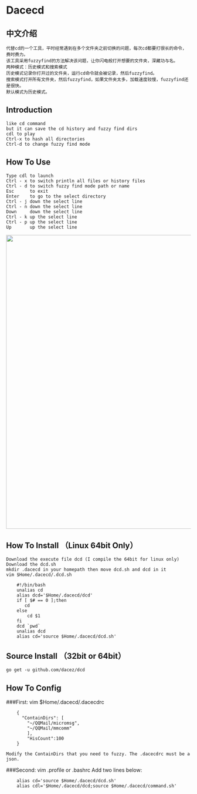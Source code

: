 # Dacecd
## 中文介绍
    代替cd的一个工具，平时经常遇到在多个文件夹之前切换的问题，每次cd都要打很长的命令，费时费力。
    该工具采用fuzzyfind的方法解决该问题，让你闪电般打开想要的文件夹，深藏功与名。
    两种模式：历史模式和搜索模式
    历史模式记录你打开过的文件夹，运行cd命令就会被记录，然后fuzzyfind。
    搜索模式打开所有文件夹，然后fuzzyfind，如果文件夹太多，加载速度较慢，fuzzyfind还是很快。
    默认模式为历史模式。
    
## Introduction
    like cd command
    but it can save the cd history and fuzzy find dirs
    cdl to play
    Ctrl-x to hash all directories
    Ctrl-d to change fuzzy find mode

## How To Use
    Type cdl to launch
    Ctrl - x to switch println all files or history files
    Ctrl - d to switch fuzzy find mode path or name
    Esc      to exit
    Enter    to go to the select directory
    Ctrl - j down the select line
    Ctrl - n down the select line
    Down     down the select line
    Ctrl - k up the select line
    Ctrl - p up the select line
    Up       up the select line
<img src="./dacecd.gif" width="800">

    
## How To Install （Linux 64bit Only）
    Download the execute file dcd (I compile the 64bit for linux only)
    Download the dcd.sh 
    mkdir .dacecd in your homepath then move dcd.sh and dcd in it
    vim $Home/.dacecd/.dcd.sh
    
        #!/bin/bash
        unalias cd
        alias dcd='$Home/.dacecd/dcd'
        if [ $# == 0 ];then
           cd
        else
            cd $1
        fi
        dcd `pwd`
        unalias dcd
        alias cd='source $Home/.dacecd/dcd.sh'
    
## Source Install （32bit or 64bit）
    go get -u github.com/dacez/dcd
    
## How To Config

###First:
    vim $Home/.dacecd/.dacecdrc

        {
          "ContainDirs": [
            "~/QQMail/micromsg",
            "~/QQMail/mmcomm"
            ],
            "HisCount":100
        }

    Modify the ContainDirs that you need to fuzzy. The .dacecdrc must be a json.
###Second:
    vim .profile or .bashrc
    Add two lines below:
    
        alias cd='source $Home/.dacecd/dcd.sh'
        alias cdl='$Home/.dacecd/dcd;source $Home/.dacecd/command.sh'

